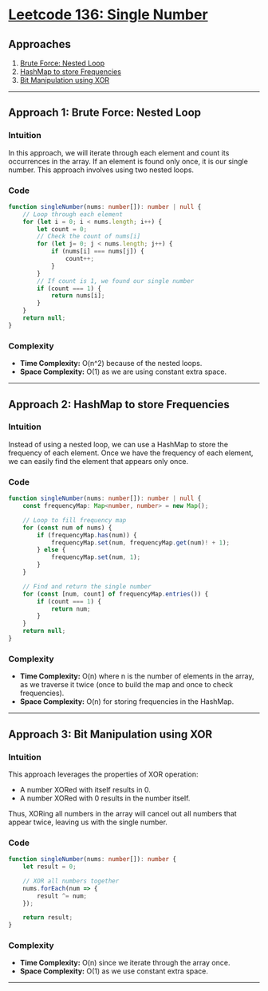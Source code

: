 # [Leetcode 136: Single Number](https://leetcode.com/problems/single-number/)

## Approaches
1. [Brute Force: Nested Loop](#approach-1-brute-force-nested-loop)
2. [HashMap to store Frequencies](#approach-2-hashmap-to-store-frequencies)
3. [Bit Manipulation using XOR](#approach-3-bit-manipulation-using-xor)

---

## Approach 1: Brute Force: Nested Loop

### Intuition
In this approach, we will iterate through each element and count its occurrences in the array. If an element is found only once, it is our single number. This approach involves using two nested loops.

### Code
```typescript
function singleNumber(nums: number[]): number | null {
    // Loop through each element
    for (let i = 0; i < nums.length; i++) {
        let count = 0;
        // Check the count of nums[i]
        for (let j= 0; j < nums.length; j++) {
            if (nums[i] === nums[j]) {
                count++;
            }
        }
        // If count is 1, we found our single number
        if (count === 1) {
            return nums[i];
        }
    }
    return null;
}
```

### Complexity
- **Time Complexity:** O(n^2) because of the nested loops.
- **Space Complexity:** O(1) as we are using constant extra space.

---

## Approach 2: HashMap to store Frequencies

### Intuition
Instead of using a nested loop, we can use a HashMap to store the frequency of each element. Once we have the frequency of each element, we can easily find the element that appears only once.

### Code
```typescript
function singleNumber(nums: number[]): number | null {
    const frequencyMap: Map<number, number> = new Map();

    // Loop to fill frequency map
    for (const num of nums) {
        if (frequencyMap.has(num)) {
            frequencyMap.set(num, frequencyMap.get(num)! + 1);
        } else {
            frequencyMap.set(num, 1);
        }
    }

    // Find and return the single number
    for (const [num, count] of frequencyMap.entries()) {
        if (count === 1) {
            return num;
        }
    }
    return null;
}
```

### Complexity
- **Time Complexity:** O(n) where n is the number of elements in the array, as we traverse it twice (once to build the map and once to check frequencies).
- **Space Complexity:** O(n) for storing frequencies in the HashMap.

---

## Approach 3: Bit Manipulation using XOR

### Intuition
This approach leverages the properties of XOR operation:
- A number XORed with itself results in 0.
- A number XORed with 0 results in the number itself.

Thus, XORing all numbers in the array will cancel out all numbers that appear twice, leaving us with the single number.

### Code
```typescript
function singleNumber(nums: number[]): number {
    let result = 0;

    // XOR all numbers together
    nums.forEach(num => {
        result ^= num;
    });

    return result;
}
```

### Complexity
- **Time Complexity:** O(n) since we iterate through the array once.
- **Space Complexity:** O(1) as we use constant extra space.

---

